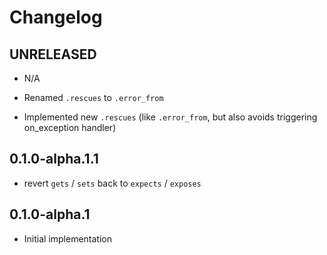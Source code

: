 # Changelog

## UNRELEASED
* N/A

* Renamed `.rescues` to `.error_from`
* Implemented new `.rescues` (like `.error_from`, but also avoids triggering on_exception handler)

## 0.1.0-alpha.1.1
* revert `gets` / `sets` back to `expects` / `exposes`

## 0.1.0-alpha.1
* Initial implementation
